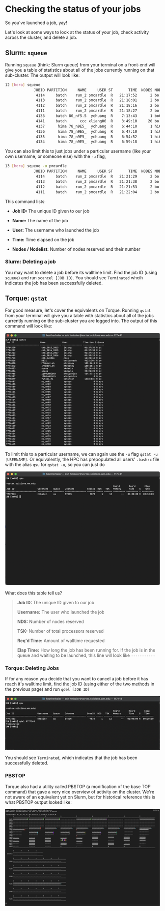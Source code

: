 # Checking the status of your jobs

So you've launched a job, yay! 

Let's look at some ways to look at the status of your job, check activity across the cluster, and delete a job.  

## Slurm: `squeue`

Running `squeue` (think: Slurm queue) from your terminal on a front-end will give you a table of statistics about all of the jobs currently running on that sub-cluster.  The output will look like:

```bash
12 [bora] squeue
             JOBID PARTITION     NAME     USER ST       TIME  NODES NODELIST(REASON)
              4114     batch    run_2 pmcardle  R   21:17:52      2 bo[30-31]
              4113     batch    run_2 pmcardle  R   21:18:01      2 bo[28-29]
              4112     batch    run_2 pmcardle  R   21:18:16      2 bo[26-27]
              4111     batch    run_2 pmcardle  R   21:18:27      2 bo[02-03]
              4133     batch 80_nf5.5  ychuang  R    7:13:43      1 bo01
              4141     batch      ccc xliang06  R    3:49:10     20 bo[05-08,10-25]
              4137      hima 78_n9E5_  ychuang  R    6:44:10      1 hi01
              4136      hima 78_n9E5_  ychuang  R    6:47:10      1 hi01
              4135      hima 78_n9E5_  ychuang  R    6:54:52      1 hi01
              4134      hima 78_n9E5_  ychuang  R    6:59:18      1 hi01
```

You can also limit this to just jobs under a particular username (like your own username, or someone else) with the `-u` flag,

```bash
13 [bora] squeue -u pmcardle
             JOBID PARTITION     NAME     USER ST       TIME  NODES NODELIST(REASON)
              4114     batch    run_2 pmcardle  R   21:21:29      2 bo[30-31]
              4113     batch    run_2 pmcardle  R   21:21:38      2 bo[28-29]
              4112     batch    run_2 pmcardle  R   21:21:53      2 bo[26-27]
              4111     batch    run_2 pmcardle  R   21:22:04      2 bo[02-03]

```

This command lists:

- **Job ID:** The unique ID given to our job

- **Name:** The name of the job

- **User:** The username who launched the job

- **Time:** Time elapsed on the job

- **Nodes / Nodelist:** Number of nodes reserved and their number

### Slurm: Deleting a job

You may want to delete a job before its walltime limit.  Find the job ID (using `squeue`) and run `scancel [JOB ID]`.  You should see `Terminated` whcih indicates the job has been successfully deleted.

## Torque: `qstat`

For good measure, let's cover the equivalents on Torque.  Running `qstat` from your terminal will give you a table with statistics about all of the jobs currently running on the sub-cluster you are logged into. The output of this command will look like:

![qstat](qstat.png)

To limit this to a particular username, we can again use the `-u` flag `qstat -u [USERNAME]`.  Or equivalently, the HPC has prepopulated all users' `.bashrc` file with the alias `qsu` for `qstat -u`, so you can just do

![qsu](qsu.png)

What does this table tell us?

> **Job ID:** The unique ID given to our job
>
> **Username:** The user who launched the job
>
> **NDS:** Number of nodes reserved
>
> **TSK:** Number of total processors reserved
>
> **Req'd Time:** Amount of walltime requested
>
> **Elap Time:** How long the job has been running for. If the job is in the queue and waiting to be launched, this line will look like `-----------`&#x20;

### Torque: Deleting Jobs

If for any reason you decide that you want to cancel a job before it has reach it's walltime limit, find the job ID (using either of the two methods in the previous page) and run `qdel [JOB ID]`

![qdel](qdel.png)

You should see `Terminated`, which indicates that the job has been successfully deleted.

### PBSTOP

Torque also had a utility called PBSTOP (a modification of the base TOP command) that gave a very nice overview of activity on the cluster.  We're not aware of an equivalent yet on Slurm, but for historical reference this is what PBSTOP output looked like:

![PBSTOP](pbstop.png)
